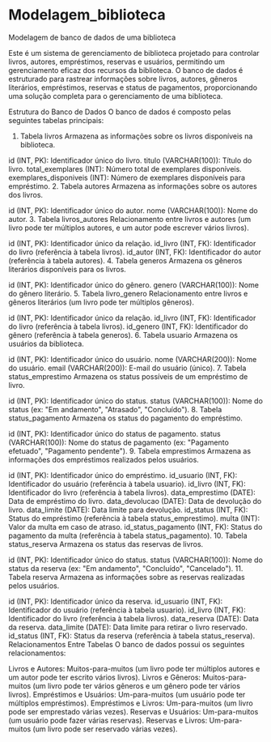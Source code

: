 # Modelagem_biblioteca
Modelagem de banco de dados de uma biblioteca

Este é um sistema de gerenciamento de biblioteca projetado para controlar livros, autores, empréstimos, reservas e usuários, permitindo um gerenciamento eficaz dos recursos da biblioteca. O banco de dados é estruturado para rastrear informações sobre livros, autores, gêneros literários, empréstimos, reservas e status de pagamentos, proporcionando uma solução completa para o gerenciamento de uma biblioteca.

Estrutura do Banco de Dados
O banco de dados é composto pelas seguintes tabelas principais:

1. Tabela livros
Armazena as informações sobre os livros disponíveis na biblioteca.

id (INT, PK): Identificador único do livro.
titulo (VARCHAR(100)): Título do livro.
total_exemplares (INT): Número total de exemplares disponíveis.
exemplares_disponiveis (INT): Número de exemplares disponíveis para empréstimo.
2. Tabela autores
Armazena as informações sobre os autores dos livros.

id (INT, PK): Identificador único do autor.
nome (VARCHAR(100)): Nome do autor.
3. Tabela livros_autores
Relacionamento entre livros e autores (um livro pode ter múltiplos autores, e um autor pode escrever vários livros).

id (INT, PK): Identificador único da relação.
id_livro (INT, FK): Identificador do livro (referência à tabela livros).
id_autor (INT, FK): Identificador do autor (referência à tabela autores).
4. Tabela generos
Armazena os gêneros literários disponíveis para os livros.

id (INT, PK): Identificador único do gênero.
genero (VARCHAR(100)): Nome do gênero literário.
5. Tabela livro_genero
Relacionamento entre livros e gêneros literários (um livro pode ter múltiplos gêneros).

id (INT, PK): Identificador único da relação.
id_livro (INT, FK): Identificador do livro (referência à tabela livros).
id_genero (INT, FK): Identificador do gênero (referência à tabela generos).
6. Tabela usuario
Armazena os usuários da biblioteca.

id (INT, PK): Identificador único do usuário.
nome (VARCHAR(200)): Nome do usuário.
email (VARCHAR(200)): E-mail do usuário (único).
7. Tabela status_emprestimo
Armazena os status possíveis de um empréstimo de livro.

id (INT, PK): Identificador único do status.
status (VARCHAR(100)): Nome do status (ex: "Em andamento", "Atrasado", "Concluído").
8. Tabela status_pagamento
Armazena os status do pagamento do empréstimo.

id (INT, PK): Identificador único do status de pagamento.
status (VARCHAR(100)): Nome do status de pagamento (ex: "Pagamento efetuado", "Pagamento pendente").
9. Tabela emprestimos
Armazena as informações dos empréstimos realizados pelos usuários.

id (INT, PK): Identificador único do empréstimo.
id_usuario (INT, FK): Identificador do usuário (referência à tabela usuario).
id_livro (INT, FK): Identificador do livro (referência à tabela livros).
data_emprestimo (DATE): Data de empréstimo do livro.
data_devolucao (DATE): Data de devolução do livro.
data_limite (DATE): Data limite para devolução.
id_status (INT, FK): Status do empréstimo (referência à tabela status_emprestimo).
multa (INT): Valor da multa em caso de atraso.
id_status_pagamento (INT, FK): Status do pagamento da multa (referência à tabela status_pagamento).
10. Tabela status_reserva
Armazena os status das reservas de livros.

id (INT, PK): Identificador único do status.
status (VARCHAR(100)): Nome do status da reserva (ex: "Em andamento", "Concluído", "Cancelado").
11. Tabela reserva
Armazena as informações sobre as reservas realizadas pelos usuários.

id (INT, PK): Identificador único da reserva.
id_usuario (INT, FK): Identificador do usuário (referência à tabela usuario).
id_livro (INT, FK): Identificador do livro (referência à tabela livros).
data_reserva (DATE): Data da reserva.
data_limite (DATE): Data limite para retirar o livro reservado.
id_status (INT, FK): Status da reserva (referência à tabela status_reserva).
Relacionamentos Entre Tabelas
O banco de dados possui os seguintes relacionamentos:

Livros e Autores: Muitos-para-muitos (um livro pode ter múltiplos autores e um autor pode ter escrito vários livros).
Livros e Gêneros: Muitos-para-muitos (um livro pode ter vários gêneros e um gênero pode ter vários livros).
Empréstimos e Usuários: Um-para-muitos (um usuário pode ter múltiplos empréstimos).
Empréstimos e Livros: Um-para-muitos (um livro pode ser emprestado várias vezes).
Reservas e Usuários: Um-para-muitos (um usuário pode fazer várias reservas).
Reservas e Livros: Um-para-muitos (um livro pode ser reservado várias vezes).
